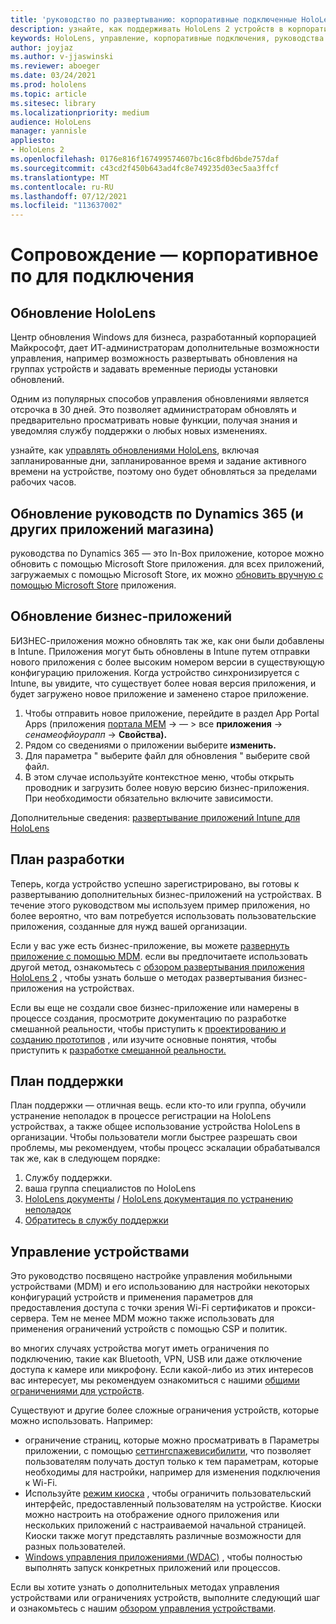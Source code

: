 ```yaml
---
title: 'руководство по развертыванию: корпоративные подключенные HoloLens 2 с руководствами по Dynamics 365 — поддержка'
description: узнайте, как поддерживать HoloLens 2 устройств в корпоративной сети с помощью руководств по Dynamics 365.
keywords: HoloLens, управление, корпоративные подключения, руководства по Dynamics 365, AAD, Azure AD, MDM, управление мобильными устройствами
author: joyjaz
ms.author: v-jjaswinski
ms.reviewer: aboeger
ms.date: 03/24/2021
ms.prod: hololens
ms.topic: article
ms.sitesec: library
ms.localizationpriority: medium
audience: HoloLens
manager: yannisle
appliesto:
- HoloLens 2
ms.openlocfilehash: 0176e816f167499574607bc16c8fbd6bde757daf
ms.sourcegitcommit: c43cd2f450b643ad4fc8e749235d03ec5aa3ffcf
ms.translationtype: MT
ms.contentlocale: ru-RU
ms.lasthandoff: 07/12/2021
ms.locfileid: "113637002"
---
```

# <a name="maintain---corporate-connected-guide"></a>Сопровождение — корпоративное по для подключения

## <a name="update-hololens"></a>Обновление HoloLens

Центр обновления Windows для бизнеса, разработанный корпорацией Майкрософт, дает ИТ-администраторам дополнительные возможности управления, например возможность развертывать обновления на группах устройств и задавать временные периоды установки обновлений.

Одним из популярных способов управления обновлениями является отсрочка в 30 дней. Это позволяет администраторам обновлять и предварительно просматривать новые функции, получая знания и уведомляя службу поддержки о любых новых изменениях.

узнайте, как [управлять обновлениями HoloLens](/hololens/hololens-updates), включая запланированные дни, запланированное время и задание активного времени на устройстве, поэтому оно будет обновляться за пределами рабочих часов.

## <a name="how-to-update-dynamics-365-guides-and-other-store-apps"></a>Обновление руководств по Dynamics 365 (и других приложений магазина)

руководства по Dynamics 365 — это In-Box приложение, которое можно обновить с помощью Microsoft Store приложения. для всех приложений, загружаемых с помощью Microsoft Store, их можно [обновить вручную с помощью Microsoft Store](/hololens/holographic-store-apps#update-apps) приложения.

## <a name="how-to-update-lob-apps"></a>Обновление бизнес-приложений

БИЗНЕС-приложения можно обновлять так же, как они были добавлены в Intune. Приложения могут быть обновлены в Intune путем отправки нового приложения с более высоким номером версии в существующую конфигурацию приложения. Когда устройство синхронизируется с Intune, вы увидите, что существует более новая версия приложения, и будет загружено новое приложение и заменено старое приложение.

1. Чтобы отправить новое приложение, перейдите в раздел App Portal Apps (приложения [портала MEM](https://endpoint.microsoft.com/#home)  ->   — > все **приложения**  ->  *сенамеофйоурапп*  ->  **Свойства).**
2. Рядом со сведениями о приложении выберите **изменить.**
3. Для параметра &quot; выберите файл для обновления &quot; выберите свой файл.
4. В этом случае используйте контекстное меню, чтобы открыть проводник и загрузить более новую версию бизнес-приложения. При необходимости обязательно включите зависимости.

Дополнительные сведения: [развертывание приложений Intune для HoloLens](/hololens/app-deploy-intune)

## <a name="development-plan"></a>План разработки

Теперь, когда устройство успешно зарегистрировано, вы готовы к развертыванию дополнительных бизнес-приложений на устройствах. В течение этого руководством мы используем пример приложения, но более вероятно, что вам потребуется использовать пользовательские приложения, созданные для нужд вашей организации.

Если у вас уже есть бизнес-приложение, вы можете [развернуть приложение с помощью MDM](/hololens/app-deploy-intune). если вы предпочитаете использовать другой метод, ознакомьтесь с [обзором развертывания приложения HoloLens 2](/hololens/app-deploy-overview) , чтобы узнать больше о методах развертывания бизнес-приложения на устройствах.

Если вы еще не создали свое бизнес-приложение или намерены в процессе создания, просмотрите документацию по разработке смешанной реальности, чтобы приступить к [проектированию и созданию прототипов](/windows/mixed-reality/design/design) , или изучите основные понятия, чтобы приступить к [разработке смешанной реальности.](/windows/mixed-reality/discover/get-started-with-mr)

## <a name="support-plan"></a>План поддержки

План поддержки — отличная вещь. если кто-то или группа, обучили устранение неполадок в процессе регистрации на HoloLens устройствах, а также общее использование устройства HoloLens в организации. Чтобы пользователи могли быстрее разрешать свои проблемы, мы рекомендуем, чтобы процесс эскалации обрабатывался так же, как в следующем порядке:

1. Службу поддержки.
2. ваша группа специалистов по HoloLens
3. [HoloLens документы](/hololens/)  /  [HoloLens документация по устранению неполадок](/hololens/hololens-troubleshooting)
4. [Обратитесь в службу поддержки](https://support.serviceshub.microsoft.com/supportforbusiness/create?sapId=e9391227-fa6d-927b-0fff-f96288631b8f)

## <a name="device-management"></a>Управление устройствами

Это руководство посвящено настройке управления мобильными устройствами (MDM) и его использованию для настройки некоторых конфигураций устройств и применения параметров для предоставления доступа с точки зрения Wi-Fi сертификатов и прокси-сервера. Тем не менее MDM можно также использовать для применения ограничений устройств с помощью CSP и политик.

во многих случаях устройства могут иметь ограничения по подключению, такие как Bluetooth, VPN, USB или даже отключение доступа к камере или микрофону. Если какой-либо из этих интересов вас интересует, мы рекомендуем ознакомиться с нашими [общими ограничениями для устройств](/hololens/hololens-common-device-restrictions).

Существуют и другие более сложные ограничения устройств, которые можно использовать. Например:

- ограничение страниц, которые можно просматривать в Параметры приложении, с помощью [сеттингспажевисибилити](/hololens/settings-uri-list), что позволяет пользователям получать доступ только к тем параметрам, которые необходимы для настройки, например для изменения подключения к Wi-Fi.
- Используйте [режим киоска](/hololens/hololens-kiosk) , чтобы ограничить пользовательский интерфейс, предоставленный пользователям на устройстве. Киоски можно настроить на отображение одного приложения или нескольких приложений с настраиваемой начальной страницей. Киоски также могут представлять различные возможности для разных пользователей.
- [Windows управления приложениями (WDAC)](/hololens/windows-defender-application-control-wdac) , чтобы полностью выполнять запуск конкретных приложений или процессов.

Если вы хотите узнать о дополнительных методах управления устройствами или ограничениях устройств, выполните следующий шаг и ознакомьтесь с нашим [обзором управления устройствами](/hololens/hololens-csp-policy-overview).





